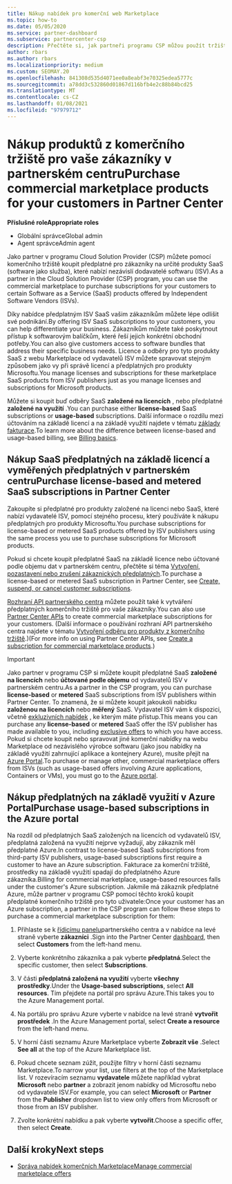 ```yaml
---
title: Nákup nabídek pro komerční web Marketplace
ms.topic: how-to
ms.date: 05/05/2020
ms.service: partner-dashboard
ms.subservice: partnercenter-csp
description: Přečtěte si, jak partneři programu CSP můžou použít tržiště partnerského centra k nákupu SaaS nabídek od nezávislých dodavatelů softwaru (ISV).
author: rbars
ms.author: rbars
ms.localizationpriority: medium
ms.custom: SEOMAY.20
ms.openlocfilehash: 841308d535d4071ee0a8eabf3e70325edea5777c
ms.sourcegitcommit: a78dd3c532860d01867d116bfb4e2c88b84bcd25
ms.translationtype: MT
ms.contentlocale: cs-CZ
ms.lasthandoff: 01/08/2021
ms.locfileid: "97979712"
---
```

# <a name="purchase-commercial-marketplace-products-for-your-customers-in-partner-center"></a><span data-ttu-id="b0854-103">Nákup produktů z komerčního tržiště pro vaše zákazníky v partnerském centru</span><span class="sxs-lookup"><span data-stu-id="b0854-103">Purchase commercial marketplace products for your customers in Partner Center</span></span>


<span data-ttu-id="b0854-104">**Příslušné role**</span><span class="sxs-lookup"><span data-stu-id="b0854-104">**Appropriate roles**</span></span>

- <span data-ttu-id="b0854-105">Globální správce</span><span class="sxs-lookup"><span data-stu-id="b0854-105">Global admin</span></span>
- <span data-ttu-id="b0854-106">Agent správce</span><span class="sxs-lookup"><span data-stu-id="b0854-106">Admin agent</span></span>

<span data-ttu-id="b0854-107">Jako partner v programu Cloud Solution Provider (CSP) můžete pomocí komerčního tržiště koupit předplatné pro zákazníky na určité produkty SaaS (software jako služba), které nabízí nezávislí dodavatelé softwaru (ISV).</span><span class="sxs-lookup"><span data-stu-id="b0854-107">As a partner in the Cloud Solution Provider (CSP) program, you can use the commercial marketplace to purchase subscriptions for your customers to certain Software as a Service (SaaS) products offered by Independent Software Vendors (ISVs).</span></span>

<span data-ttu-id="b0854-108">Díky nabídce předplatným ISV SaaS vašim zákazníkům můžete lépe odlišit své podnikání.</span><span class="sxs-lookup"><span data-stu-id="b0854-108">By offering ISV SaaS subscriptions to your customers, you can help differentiate your business.</span></span> <span data-ttu-id="b0854-109">Zákazníkům můžete také poskytnout přístup k softwarovým balíčkům, které řeší jejich konkrétní obchodní potřeby.</span><span class="sxs-lookup"><span data-stu-id="b0854-109">You can also give customers access to software bundles that address their specific business needs.</span></span> <span data-ttu-id="b0854-110">Licence a odběry pro tyto produkty SaaS z webu Marketplace od vydavatelů ISV můžete spravovat stejným způsobem jako vy při správě licencí a předplatných pro produkty Microsoftu.</span><span class="sxs-lookup"><span data-stu-id="b0854-110">You manage licenses and subscriptions for these marketplace SaaS products from ISV publishers just as you manage licenses and subscriptions for Microsoft products.</span></span>

<span data-ttu-id="b0854-111">Můžete si koupit buď odběry SaaS **založené na licencích** , nebo předplatné **založené na využití** .</span><span class="sxs-lookup"><span data-stu-id="b0854-111">You can purchase either **license-based** SaaS subscriptions or **usage-based** subscriptions.</span></span> <span data-ttu-id="b0854-112">Další informace o rozdílu mezi účtováním na základě licencí a na základě využití najdete v tématu [základy fakturace](billing-basics.md).</span><span class="sxs-lookup"><span data-stu-id="b0854-112">To learn more about the difference between license-based and usage-based billing, see [Billing basics](billing-basics.md).</span></span>

## <a name="purchase-license-based-and-metered-saas-subscriptions-in-partner-center"></a><span data-ttu-id="b0854-113">Nákup SaaS předplatných na základě licencí a vyměřených předplatných v partnerském centru</span><span class="sxs-lookup"><span data-stu-id="b0854-113">Purchase license-based and metered SaaS subscriptions in Partner Center</span></span>

<span data-ttu-id="b0854-114">Zakoupíte si předplatné pro produkty založené na licenci nebo SaaS, které nabízí vydavatelé ISV, pomocí stejného procesu, který používáte k nákupu předplatných pro produkty Microsoftu.</span><span class="sxs-lookup"><span data-stu-id="b0854-114">You purchase subscriptions for license-based or metered SaaS products offered by ISV publishers using the same process you use to purchase subscriptions for Microsoft products.</span></span>

<span data-ttu-id="b0854-115">Pokud si chcete koupit předplatné SaaS na základě licence nebo účtované podle objemu dat v partnerském centru, přečtěte si téma [Vytvoření, pozastavení nebo zrušení zákaznických předplatných](create-a-new-subscription.md#create-a-new-subscription).</span><span class="sxs-lookup"><span data-stu-id="b0854-115">To purchase a license-based or metered SaaS subscription in Partner Center, see [Create, suspend, or cancel customer subscriptions](create-a-new-subscription.md#create-a-new-subscription).</span></span>

<span data-ttu-id="b0854-116">[Rozhraní API partnerského centra](/partner-center/develop/) můžete použít také k vytváření předplatných komerčního tržiště pro vaše zákazníky.</span><span class="sxs-lookup"><span data-stu-id="b0854-116">You can also use [Partner Center APIs](/partner-center/develop/) to create commercial marketplace subscriptions for your customers.</span></span> <span data-ttu-id="b0854-117">(Další informace o používání rozhraní API partnerského centra najdete v tématu [Vytvoření odběru pro produkty z komerčního tržiště](/partner-center/develop/create-subscription-azure-marketplace-products).)</span><span class="sxs-lookup"><span data-stu-id="b0854-117">(For more info on using Partner Center APIs, see [Create a subscription for commercial marketplace products](/partner-center/develop/create-subscription-azure-marketplace-products).)</span></span>

>[!IMPORTANT]
> <span data-ttu-id="b0854-118">Jako partner v programu CSP si můžete koupit předplatné SaaS **založené na licencích** nebo **účtované podle objemu** od vydavatelů ISV v partnerském centru.</span><span class="sxs-lookup"><span data-stu-id="b0854-118">As a partner in the CSP program, you can purchase **license-based** or **metered** SaaS subscriptions from ISV publishers within Partner Center.</span></span> <span data-ttu-id="b0854-119">To znamená, že si můžete koupit jakoukoli nabídku **založenou na licencích** nebo **měřený** SaaS. Vydavatel ISV vám k dispozici, včetně [exkluzivních nabídek](csp-commercial-marketplace-discover.md#learn-about-marketplace-exclusive-offers) , ke kterým máte přístup.</span><span class="sxs-lookup"><span data-stu-id="b0854-119">This means you can purchase any **license-based** or **metered** SaaS offer the ISV publisher has made available to you, including [exclusive offers](csp-commercial-marketplace-discover.md#learn-about-marketplace-exclusive-offers) to which you have access.</span></span> <span data-ttu-id="b0854-120">Pokud si chcete koupit nebo spravovat jiné komerční nabídky na webu Marketplace od nezávislého výrobce softwaru (jako jsou nabídky na základě využití zahrnující aplikace a kontejnery Azure), musíte přejít na [Azure Portal](https://portal.azure.com/).</span><span class="sxs-lookup"><span data-stu-id="b0854-120">To purchase or manage other, commercial marketplace offers from ISVs (such as usage-based offers involving Azure applications, Containers or VMs), you must go to the [Azure portal](https://portal.azure.com/).</span></span>

## <a name="purchase-usage-based-subscriptions-in-the-azure-portal"></a><span data-ttu-id="b0854-121">Nákup předplatných na základě využití v Azure Portal</span><span class="sxs-lookup"><span data-stu-id="b0854-121">Purchase usage-based subscriptions in the Azure portal</span></span>

<span data-ttu-id="b0854-122">Na rozdíl od předplatných SaaS založených na licencích od vydavatelů ISV, předplatná založená na využití nejprve vyžadují, aby zákazník měl předplatné Azure.</span><span class="sxs-lookup"><span data-stu-id="b0854-122">In contrast to license-based SaaS subscriptions from third-party ISV publishers, usage-based subscriptions first require a customer to have an Azure subscription.</span></span> <span data-ttu-id="b0854-123">Fakturace za komerční tržiště, prostředky na základě využití spadají do předplatného Azure zákazníka.</span><span class="sxs-lookup"><span data-stu-id="b0854-123">Billing for commercial marketplace, usage-based resources falls under the customer's Azure subscription.</span></span> <span data-ttu-id="b0854-124">Jakmile má zákazník předplatné Azure, může partner v programu CSP pomocí těchto kroků koupit předplatné komerčního tržiště pro tyto uživatele:</span><span class="sxs-lookup"><span data-stu-id="b0854-124">Once your customer has an Azure subscription, a partner in the CSP program can follow these steps to purchase a commercial marketplace subscription for them:</span></span>

1. <span data-ttu-id="b0854-125">Přihlaste se k [řídicímu panelu](https://partner.microsoft.com/dashboard)partnerského centra a v nabídce na levé straně vyberte **zákazníci** .</span><span class="sxs-lookup"><span data-stu-id="b0854-125">Sign into the Partner Center [dashboard](https://partner.microsoft.com/dashboard), then select **Customers** from the left-hand menu.</span></span>

2. <span data-ttu-id="b0854-126">Vyberte konkrétního zákazníka a pak vyberte **předplatná**.</span><span class="sxs-lookup"><span data-stu-id="b0854-126">Select the specific customer, then select **Subscriptions**.</span></span>  

3. <span data-ttu-id="b0854-127">V části **předplatná založená na využití** vyberte **všechny prostředky**.</span><span class="sxs-lookup"><span data-stu-id="b0854-127">Under the **Usage-based subscriptions**, select **All resources**.</span></span> <span data-ttu-id="b0854-128">Tím přejdete na portál pro správu Azure.</span><span class="sxs-lookup"><span data-stu-id="b0854-128">This takes you to the Azure Management portal.</span></span>

4. <span data-ttu-id="b0854-129">Na portálu pro správu Azure vyberte v nabídce na levé straně **vytvořit prostředek** .</span><span class="sxs-lookup"><span data-stu-id="b0854-129">In the Azure Management portal, select **Create a resource** from the left-hand menu.</span></span>

5. <span data-ttu-id="b0854-130">V horní části seznamu Azure Marketplace vyberte **Zobrazit vše** .</span><span class="sxs-lookup"><span data-stu-id="b0854-130">Select **See all** at the top of the Azure Marketplace list.</span></span>

6. <span data-ttu-id="b0854-131">Pokud chcete seznam zúžit, použijte filtry v horní části seznamu Marketplace.</span><span class="sxs-lookup"><span data-stu-id="b0854-131">To narrow your list, use filters at the top of the Marketplace list.</span></span> <span data-ttu-id="b0854-132">V rozevíracím seznamu **vydavatele** můžete například vybrat **Microsoft** nebo **partner** a zobrazit jenom nabídky od Microsoftu nebo od vydavatele ISV.</span><span class="sxs-lookup"><span data-stu-id="b0854-132">For example, you can select **Microsoft** or **Partner** from the **Publisher** dropdown list to view only offers from Microsoft or those from an ISV publisher.</span></span>

7. <span data-ttu-id="b0854-133">Zvolte konkrétní nabídku a pak vyberte **vytvořit**.</span><span class="sxs-lookup"><span data-stu-id="b0854-133">Choose a specific offer, then select **Create**.</span></span>

## <a name="next-steps"></a><span data-ttu-id="b0854-134">Další kroky</span><span class="sxs-lookup"><span data-stu-id="b0854-134">Next steps</span></span>

- [<span data-ttu-id="b0854-135">Správa nabídek komerčních Marketplace</span><span class="sxs-lookup"><span data-stu-id="b0854-135">Manage commercial marketplace offers</span></span>](csp-commercial-marketplace-purchase.md)